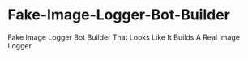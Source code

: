 # Fake-Image-Logger-Bot-Builder
Fake Image Logger Bot Builder That Looks Like It Builds A Real Image Logger
